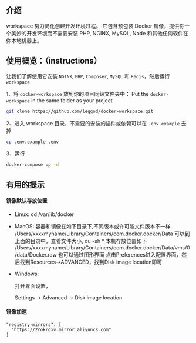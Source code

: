 ## 介绍

workspace 努力简化创建开发环境过程。
它包含预包装 Docker 镜像，提供你一个美妙的开发环境而不需要安装 PHP, NGINX, MySQL, Node 和其他任何软件在你本地机器上。

## 使用概览：（instructions）

让我们了解使用它安装 `NGINX`, `PHP`, `Composer`, `MySQL` 和 `Redis`，然后运行 `workspace`

1、将 `docker-workspace` 放到你的项目同级文件夹中：
Put the `docker-workspace` in the same folder as your project
```bash
git clone https://github.com/leggod/docker-workspace.git
```

2、进入 workspace 目录，不需要的安装的插件或依赖可以在 `.env.example` 去掉 

 ```bash
cp .env.example .env
```

3、运行
```bash
docker-compose up -d
```

## 有用的提示

#### 镜像默认存放位置

- Linux:
  cd /var/lib/docker

- MacOS:
  容器和镜像在如下目录下,不同版本或许可能文件版本不一样
  /Users/xxxxmyname/Library/Containers/com.docker.docker/Data
  可以到上面的目录中，查看文件大小, du -sh *
  本机存放位置如下
  /Users/xxxxmyname/Library/Containers/com.docker.docker/Data/vms/0/data/Docker.raw
  也可以通过图形界面
  点击Preferences进入配置界面，然后找到Resources->ADVANCED，找到Disk image location即可

- Windows:

  打开界面设置，

  Settings -> Advanced -> Disk image location

#### 镜像加速

```
"registry-mirrors": [
  "https://2rokrgxv.mirror.aliyuncs.com"
]
```